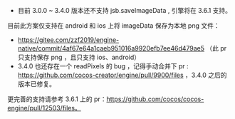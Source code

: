 * 目前 3.0.0 ~ 3.4.0 版本还不支持 jsb.saveImageData , 引擎将在 3.6.1 支持。

目前此方案仅支持在 android 和 ios 上将 imageData 保存为本地 png 文件：
* https://gitee.com/zzf2019/engine-native/commit/4af67e64a1caeb951016a9920efb7ee46d479ae5 （此 pr 只支持保存 png ，且只支持 ios、android）
* 3.4.0 也还存在一个 readPixels 的 bug ，记得手动合并下 pr : https://github.com/cocos-creator/engine/pull/9900/files ，3.4.0 之后的版本已修复。

更完善的支持请参考 3.6.1 上的 pr：https://github.com/cocos/cocos-engine/pull/12503/files。
